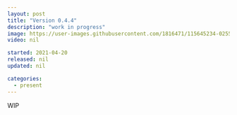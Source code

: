 ```yaml
---
layout: post
title: "Version 0.4.4"
description: "work in progress"
image: https://user-images.githubusercontent.com/1816471/115645234-02556880-a2ee-11eb-9e7d-e5c434632cf2.png
video: nil

started: 2021-04-20   
released: nil   
updated: nil

categories:
  - present
---
```


WIP
